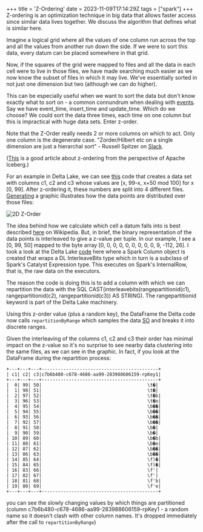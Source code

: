 +++
title = 'Z-Ordering'
date = 2023-11-09T17:14:29Z
tags = ["spark"]
+++
Z-ordering is an optimization technique in big data that allows faster access since similar data lives together. We discuss the algorithm that defines what is similar here. 

Imagine a logical grid where all the values of one column run across the top and all the values from another run down the side. If we were to sort this data, every datum can be placed somewhere in that grid.

Now, if the squares of the grid were mapped to files and all the data in each cell were to live in those files, we have made searching much easier as we now know the subset of files in which it may live. We've essentially sorted in not just one dimension but two (although we can do higher).

This can be especially useful when we want to sort the data but don't know exactly what to sort on - a common connundrum when dealing with [events](https://apache-iceberg.slack.com/archives/C025PH0G1D4/p1703788925597849?thread_ts=1703580174.116649&cid=C025PH0G1D4). Say we have event_time, insert_time and update_time. Which do we choose? We could sort the data three times, each time on one column but this is impractical with huge data sets. Enter z-order.

Note that the Z-Order really needs 2 or more columns on which to act. Only one column is the degenerate case. "Zorder/Hilbert etc on a single dimension are just a hierarchal sort" - Russell Spitzer on [Slack](https://apache-iceberg.slack.com/archives/C025PH0G1D4/p1672931369853579?thread_ts=1672924030.653269&cid=C025PH0G1D4).

([This](https://www.dremio.com/blog/how-z-ordering-in-apache-iceberg-helps-improve-performance/) is a good article about z-ordering from the perspective of Apache Iceberg.)

For an example in Delta Lake, we can see [this](https://github.com/delta-io/delta/blob/616af05e487a9a4ccffe90a9469cb03674607690/spark/src/test/scala/org/apache/spark/sql/delta/optimize/OptimizeZOrderSuite.scala#L195) code that creates a data set with columns c1, c2 and c3 whose values are [x, 99-x, x+50 mod 100] for x [0, 99]. After z-ordering it, these numbers are split into 4 different files. [Generating](https://github.com/PhillHenry/MathematicalPlayground/blob/master/graphics/plot_3d_points.py) a graphic illustrates how the data points are distributed over those files:

![2D Z-Order](../z_ordering.png)


The idea behind how we calculate which cell a datum falls into is best described [here](https://en.wikipedia.org/wiki/Z-order_curve) on Wikipedia. But, in brief, the binary representation of the data points is interleaved to give a z-value per tuple. In our example, I see a [0, 99, 50] mapped to the byte array [0, 0, 0, 0, 0, 0, 0, 0, 0, 9, -112, 26].
I took a look at the Delta Lake [code](https://github.com/delta-io/delta/blob/616af05e487a9a4ccffe90a9469cb03674607690/spark/src/main/scala/org/apache/spark/sql/delta/skipping/MultiDimClustering.scala#L90) here where a Spark Column object is created that wraps a DL InterleaveBits type which in turn is a subclass of Spark's Catalyst Expression type. This executes on Spark's InternalRow, that is, the raw data on the executors.

The reason the code is doing this is to add a column with which we can repartition the data with the SQL CAST(interleavebits(rangepartitionid(c1), rangepartitionid(c2), rangepartitionid(c3)) AS STRING). The rangepartitionid keyword is part of the Delta Lake machinery.

Using this z-order value (plus a random key), the DataFrame the Delta code now calls `repartitionByRange` which samples the data [SO](https://stackoverflow.com/questions/65809909/spark-what-is-the-difference-between-repartition-and-repartitionbyrange) and breaks it into discrete ranges.

Given the interleaving of the columns c1, c2 and c3 their order has minimal impact on the z-value so it's no surprise to see nearby data clustering into the same files, as we can see in the graphic. In fact, if you look at the DataFrame during the repartition process:
```
+---+---+---+-------------------------------------------+
| c1| c2| c3|c7b6b480-c678-4686-aa99-283988606159-rpKey1|
+---+---+---+-------------------------------------------+
|  0| 99| 50|                                       \t�|
|  1| 98| 51|                                       \t�|
|  2| 97| 52|                                       \t�b|
|  3| 96| 53|                                       \t�e|
|  4| 95| 54|                                       \b��|
|  5| 94| 55|                                       \b��|
|  6| 93| 56|                                       \b��|
|  7| 92| 57|                                       \b��|
|  8| 91| 58|                                       \b�|
|  9| 90| 59|                                       \b�|
| 10| 89| 60|                                       \b�b|
| 11| 88| 61|                                       \b�e|
| 12| 87| 62|                                       \b��|
| 13| 86| 63|                                       \b��|
| 14| 85| 64|                                       \f)�|
| 15| 84| 65|                                       \f)�|
| 16| 83| 66|                                       \f'|
| 17| 82| 67|                                       \f'|
| 18| 81| 68|                                       \f'b|
| 19| 80| 69|                                       \f'e|
+---+---+---+-------------------------------------------+
```

you can see the slowly changing values by which things are partitioned (column c7b6b480-c678-4686-aa99-283988606159-rpKey1 -  a random name so it doesn't clash with other column names. It's dropped immediately after the call to `repartitionByRange`)
